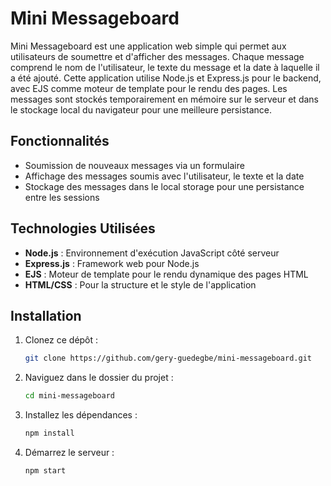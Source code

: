 # Mini Messageboard

Mini Messageboard est une application web simple qui permet aux utilisateurs de soumettre et d'afficher des messages. Chaque message comprend le nom de l'utilisateur, le texte du message et la date à laquelle il a été ajouté. Cette application utilise Node.js et Express.js pour le backend, avec EJS comme moteur de template pour le rendu des pages. Les messages sont stockés temporairement en mémoire sur le serveur et dans le stockage local du navigateur pour une meilleure persistance.

## Fonctionnalités

- Soumission de nouveaux messages via un formulaire
- Affichage des messages soumis avec l'utilisateur, le texte et la date
- Stockage des messages dans le local storage pour une persistance entre les sessions

## Technologies Utilisées

- **Node.js** : Environnement d'exécution JavaScript côté serveur
- **Express.js** : Framework web pour Node.js
- **EJS** : Moteur de template pour le rendu dynamique des pages HTML
- **HTML/CSS** : Pour la structure et le style de l'application

## Installation

1. Clonez ce dépôt :
   ```bash
   git clone https://github.com/gery-guedegbe/mini-messageboard.git
   ```
2. Naviguez dans le dossier du projet :
   ```bash
   cd mini-messageboard
   ```
3. Installez les dépendances :
   ```bash
   npm install
   ```
4. Démarrez le serveur :

   ```bash
   npm start
   ```
